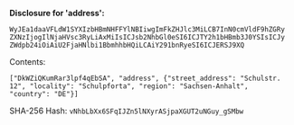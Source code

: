 **Disclosure for 'address':**

```
WyJEa1daaVFLdW1SYXIzbHBmNHFFYlNBIiwgImFkZHJlc3MiLCB7InN0cmVldF9hZGRy
ZXNzIjogIlNjaHVsc3RyLiAxMiIsICJsb2NhbGl0eSI6ICJTY2h1bHBmb3J0YSIsICJy
ZWdpb24iOiAiU2FjaHNlbi1BbmhhbHQiLCAiY291bnRyeSI6ICJERSJ9XQ
```

Contents:

```
["DkWZiQKumRar3lpf4qEbSA", "address", {"street_address": "Schulstr.
12", "locality": "Schulpforta", "region": "Sachsen-Anhalt",
"country": "DE"}]
```

SHA-256 Hash: `vNhbLbXx6SFqIJZn5lNXyrASjpaXGUT2uNGuy_gSMbw`
